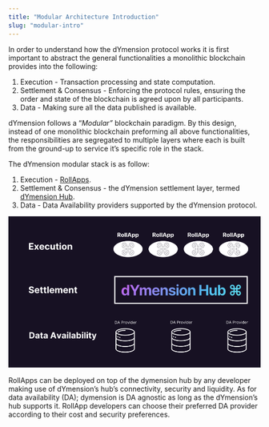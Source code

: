 ```yaml
---
title: "Modular Architecture Introduction"
slug: "modular-intro"
---
```


In order to understand how the dYmension protocol works it is first important to abstract the general functionalities a monolithic blockchain provides into the following:

1. Execution - Transaction processing and state computation.
2. Settlement & Consensus  - Enforcing the protocol rules, ensuring the order and state of the blockchain is agreed upon by all participants. 
3. Data  - Making sure all the data published is available.

dYmension follows a “*Modular”* blockchain paradigm. By this design, instead of one monolithic blockchain preforming all  above functionalities, the responsibilities are segregated to multiple layers where each is built from the ground-up to service it’s specific role in the stack.

The dYmension modular stack is as follow:

1. Execution - [RollApps](./rollapps.md).
2. Settlement & Consensus - the dYmension settlement layer, termed [dYmension Hub](./dymension-hub.md).
3. Data - Data Availability providers supported by the dYmension protocol.

![Modular Blockchain](./images/modular-architecture-overview.svg)

RollApps can be deployed on top of the dymension hub by any developer making use of dYmension’s hub’s connectivity, security and liquidity. As for data availability (DA); dymension is DA agnostic as long as the dYmension’s hub supports it. RollApp developers can choose their preferred DA provider according to their cost and security preferences.